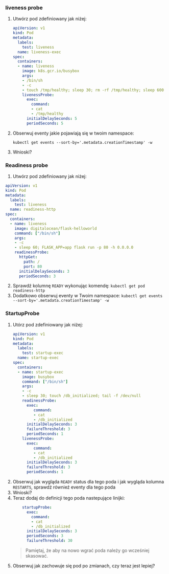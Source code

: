 ### liveness probe
1. Utwórz pod zdefiniowany jak niżej:
    ```yaml
    apiVersion: v1
    kind: Pod
    metadata:
      labels:
        test: liveness
      name: liveness-exec
    spec:
      containers:
      - name: liveness
        image: k8s.gcr.io/busybox
        args:
        - /bin/sh
        - -c
        - touch /tmp/healthy; sleep 30; rm -rf /tmp/healthy; sleep 600
        livenessProbe:
          exec:
            command:
            - cat
            - /tmp/healthy
          initialDelaySeconds: 5
          periodSeconds: 5
    ```
2. Obserwuj eventy jakie pojawiają się w twoim namespace:
    ```shell
    kubectl get events --sort-by='.metadata.creationTimestamp' -w
    ```
3. Wnioski?
### Readiness probe
1. Utwórz pod zdefiniowany jak niżej:
```yaml
apiVersion: v1
kind: Pod
metadata:
  labels:
    test: liveness
  name: readiness-http
spec:
  containers:
  - name: liveness
    image: digitalocean/flask-helloworld
    command: ["/bin/sh"]
    args:
    - -c
    - sleep 60; FLASK_APP=app flask run -p 80 -h 0.0.0.0
    readinessProbe:
      httpGet:
        path: /
        port: 80
      initialDelaySeconds: 3
      periodSeconds: 3
```
2. Sprawdź kolumnę `READY` wykonując komendę: `kubectl get pod readiness-http`
3. Dodatkowo obserwuj eventy w Twoim namespace: `kubectl get events --sort-by='.metadata.creationTimestamp' -w`
### StartupProbe
1. Utórz pod zdefiniowany jak niżej:
   ```yaml
   apiVersion: v1
   kind: Pod
   metadata:
     labels:
       test: startup-exec
     name: startup-exec
   spec:
     containers:
     - name: startup-exec
       image: busybox
       command: ["/bin/sh"]
       args:
       - -c
       - sleep 30; touch /db_initialized; tail -f /dev/null
       readinessProbe:
         exec:
            command:
            - cat
            - /db_initialized
         initialDelaySeconds: 3
         failureThreshold: 3
         periodSeconds: 1
       livenessProbe:
         exec:
            command:
            - cat
            - /db_initialized
         initialDelaySeconds: 3
         failureThreshold: 3
         periodSeconds: 1
   ```
2. Obserwuj jak wygląda `READY` status dla tego poda i jak wygląda kolumna `RESTARTS`, sprawdź równieź eventy dla tego poda
3. Wnioski?
4. Teraz dodaj do definicji tego poda nastepujące linijki:
   ```yaml
       startupProbe:
         exec:
           command:
           - cat
           - /db_initialized
         initialDelaySeconds: 3
         periodSeconds: 3
         failureThreshold: 30
   ```
   > Pamiętaj, że aby na nowo wgrać poda należy go wcześniej skasować.
5. Obserwuj jak zachowuje się pod po zmianach, czy teraz jest lepiej?
